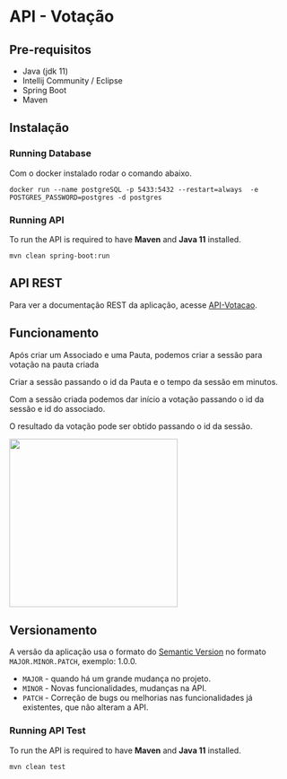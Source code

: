 # API - Votação

## Pre-requisitos

* Java (jdk 11)
* Intellij Community / Eclipse
* Spring Boot
* Maven

## Instalação

### Running Database

Com o docker instalado rodar o comando abaixo.
````
docker run --name postgreSQL -p 5433:5432 --restart=always  -e POSTGRES_PASSWORD=postgres -d postgres

````

### Running API
To run the API is required to have **Maven** and **Java 11** installed.
````
mvn clean spring-boot:run
````

## API REST

Para ver a documentação REST da aplicação, acesse [API-Votacao](https://dcc-api-votacao.herokuapp.com/swagger-ui.html).

## Funcionamento

Após criar um Associado e uma Pauta, podemos criar a sessão para votação na pauta criada

Criar a sessão passando o id da Pauta e o tempo da sessão em minutos.

Com a sessão criada podemos dar início a votação passando o id da sessão e id do associado.

O resultado da votação pode ser obtido passando o id da sessão.

<code><img height="300" src="https://user-images.githubusercontent.com/3722556/100819890-75377300-3423-11eb-839a-ae97bb1ca1c0.png"></code>

## Versionamento

A versão da aplicação usa o formato do [Semantic Version](https://semver.org/) no formato `MAJOR.MINOR.PATCH`, exemplo: 1.0.0.

* `MAJOR` - quando há um grande mudança no projeto.
* `MINOR` - Novas funcionalidades, mudanças na API.
* `PATCH` - Correção de bugs ou melhorias nas funcionalidades já existentes, que não alteram a API.

### Running API Test
To run the API is required to have **Maven** and **Java 11** installed.
````
mvn clean test

````
